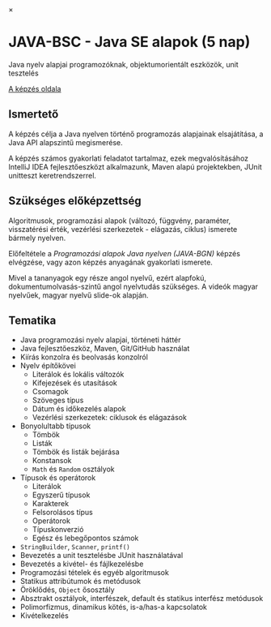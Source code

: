 ×

# JAVA-BSC - Java SE alapok (5 nap)

Java nyelv alapjai programozóknak, objektumorientált eszközök, unit tesztelés

[A képzés oldala](https://www.training360.com/kepzes/java-bsc)

## Ismertető

A képzés célja a Java nyelven történő programozás alapjainak elsajátítása, a Java API alapszintű megismerése.

A képzés számos gyakorlati feladatot tartalmaz, ezek megvalósításához IntelliJ IDEA fejlesztőeszközt alkalmazunk, Maven alapú projektekben, JUnit unitteszt keretrendszerrel.

## Szükséges előképzettség

Algoritmusok, programozási alapok (változó, függvény, paraméter, visszatérési érték, vezérlési szerkezetek - elágazás, ciklus) ismerete bármely nyelven.

Előfeltétele a _Programozási alapok Java nyelven (JAVA-BGN)_ képzés elvégzése, vagy azon képzés anyagának gyakorlati ismerete.

Mivel a tananyagok egy része angol nyelvű, ezért alapfokú, dokumentumolvasás-szintű angol nyelvtudás szükséges. A videók magyar nyelvűek, magyar nyelvű slide-ok alapján.

## Tematika

  * Java programozási nyelv alapjai, történeti háttér
  * Java fejlesztőeszköz, Maven, Git/GitHub használat
  * Kiírás konzolra és beolvasás konzolról
  * Nyelv építőkövei 
    * Literálok és lokális változók
    * Kifejezések és utasítások
    * Csomagok
    * Szöveges típus
    * Dátum és időkezelés alapok
    * Vezérlési szerkezetek: ciklusok és elágazások
  * Bonyolultabb típusok 
    * Tömbök
    * Listák
    * Tömbök és listák bejárása
    * Konstansok
    * `Math` és `Random` osztályok
  * Típusok és operátorok 
    * Literálok
    * Egyszerű típusok
    * Karakterek
    * Felsorolásos típus
    * Operátorok
    * Típuskonverzió
    * Egész és lebegőpontos számok
  * `StringBuilder`, `Scanner`, `printf()`
  * Bevezetés a unit tesztelésbe JUnit használatával
  * Bevezetés a kivétel- és fájlkezelésbe
  * Programozási tételek és egyéb algoritmusok
  * Statikus attribútumok és metódusok
  * Öröklődés, `Object` ősosztály
  * Absztrakt osztályok, interfészek, default és statikus interfész metódusok
  * Polimorfizmus, dinamikus kötés, is-a/has-a kapcsolatok
  * Kivételkezelés